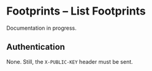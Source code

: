 # Footprints – List Footprints

Documentation in progress.

## Authentication

None. Still, the `X-PUBLIC-KEY` header must be sent.
